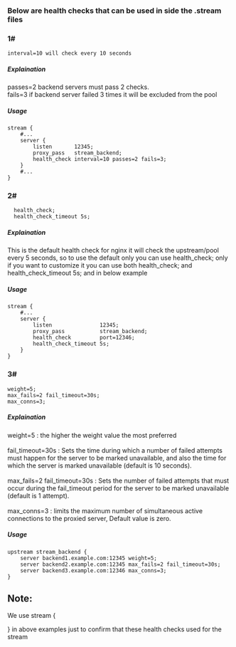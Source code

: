  ### Below are health checks that can be used in side the .stream files
 
 ### 1#
 ```interval=10 will check every 10 seconds```
 ##### Explaination
 passes=2 backend servers must pass 2 checks.<br />
 fails=3 if backend server failed 3 times it will be excluded from the pool
 ##### Usage
```
stream {  
    #...  
    server {  
        listen       12345;  
        proxy_pass   stream_backend;  
        health_check interval=10 passes=2 fails=3;  
    }  
    #...  
}  
```

 ### 2#
 ```        
   health_check;  
   health_check_timeout 5s;  
 ```
 ##### Explaination
This is the default health check for nginx it will check the upstream/pool every 5 seconds, so to use the default only you can use   health_check;   only if you want to customize it you can use both   health_check;   and   health_check_timeout 5s;   and in below example
 ##### Usage
```
stream {  
    #...  
    server {  
        listen               12345;  
        proxy_pass           stream_backend;  
        health_check         port=12346;  
        health_check_timeout 5s;  
    }  
}  
```

### 3#
 ```        
weight=5;
max_fails=2 fail_timeout=30s; 
max_conns=3;  
 ```
 ##### Explaination
weight=5 : the higher the weight value the most preferred <br /><br />
fail_timeout=30s : Sets the time during which a number of failed attempts must happen for the server to be marked unavailable, and also the time for which the server is marked unavailable (default is 10 seconds). <br /><br />
max_fails=2 fail_timeout=30s : Sets the number of failed attempts that must occur during the fail_timeout period for the server to be marked unavailable (default is 1 attempt). <br /><br />
max_conns=3 : limits the maximum number of simultaneous active connections to the proxied server, Default value is zero.
##### Usage
```
upstream stream_backend {  
    server backend1.example.com:12345 weight=5;  
    server backend2.example.com:12345 max_fails=2 fail_timeout=30s;  
    server backend3.example.com:12346 max_conns=3;  
}  
```

## Note:
We use stream { 

}
in above examples just to confirm that these health checks used for the stream
